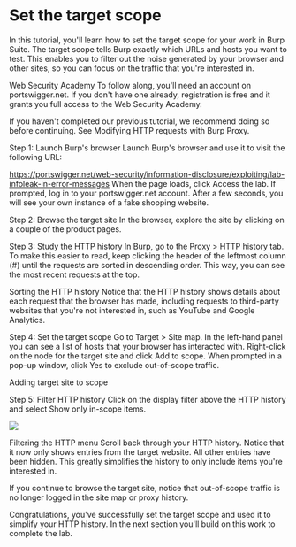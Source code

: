 # Set the target scope


In this tutorial, you'll learn how to set the target scope for your work in Burp Suite. The target scope tells Burp exactly which URLs and hosts you want to test. This enables you to filter out the noise generated by your browser and other sites, so you can focus on the traffic that you're interested in.

Web Security Academy
To follow along, you'll need an account on portswigger.net. If you don't have one already, registration is free and it grants you full access to the Web Security Academy.

If you haven't completed our previous tutorial, we recommend doing so before continuing. See Modifying HTTP requests with Burp Proxy.

Step 1: Launch Burp's browser
Launch Burp's browser and use it to visit the following URL:

https://portswigger.net/web-security/information-disclosure/exploiting/lab-infoleak-in-error-messages
When the page loads, click Access the lab. If prompted, log in to your portswigger.net account. After a few seconds, you will see your own instance of a fake shopping website.

Step 2: Browse the target site
In the browser, explore the site by clicking on a couple of the product pages.

Step 3: Study the HTTP history
In Burp, go to the Proxy > HTTP history tab. To make this easier to read, keep clicking the header of the leftmost column (#) until the requests are sorted in descending order. This way, you can see the most recent requests at the top.

Sorting the HTTP history
Notice that the HTTP history shows details about each request that the browser has made, including requests to third-party websites that you're not interested in, such as YouTube and Google Analytics.

Step 4: Set the target scope
Go to Target > Site map. In the left-hand panel you can see a list of hosts that your browser has interacted with. Right-click on the node for the target site and click Add to scope. When prompted in a pop-up window, click Yes to exclude out-of-scope traffic.

Adding target site to scope

Step 5: Filter HTTP history
Click on the display filter above the HTTP history and select Show only in-scope items.

![](https://res.cloudinary.com/dceb4nzy9/image/upload/v1716149724/pe0n87dxbn2ganzrt51h.png)


Filtering the HTTP menu
Scroll back through your HTTP history. Notice that it now only shows entries from the target website. All other entries have been hidden. This greatly simplifies the history to only include items you're interested in.

If you continue to browse the target site, notice that out-of-scope traffic is no longer logged in the site map or proxy history.

Congratulations, you've successfully set the target scope and used it to simplify your HTTP history. In the next section you'll build on this work to complete the lab.

